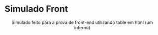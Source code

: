 

<p align="center">
  <h1> Simulado Front</h1>
</p>

<p align="center"> Simulado feito para a prova de front-end utilizando table em html (um inferno) </p>
